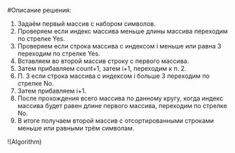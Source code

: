 #Описание решения:

1. Задаём первый массив с набором символов.
2. Проверяем если индекс массива меньше длины массива переходим по стрелке Yes.
3. Проверяем если строка массива с индексом i меньше или равна 3 переходим по стрелке Yes.
4. Вставляем во второй массив строку с первого массива.
5. Затем прибавляем count+1, затем i+1, переходим к п. 2.
6. П. 3 если строка массива с индексом i больше 3 переходим по стрелке No.
7. Затем прибавляем i+1.
8. После прохождения всего массива по данному кругу, когда индекс массива будет равен длине первого массива, переходим по стрелке No.
9. В итоге получаем второй массив с отсортированными строками меньше или равными трём символам.

!(Algorithm)